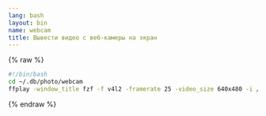 ```yaml
---
lang: bash
layout: bin
name: webcam
title: Вывести видео с веб-камеры на экран
---
```

{% raw %}
```bash
#!/bin/bash
cd ~/.db/photo/webcam
ffplay -window_title fzf -f v4l2 -framerate 25 -video_size 640x480 -i /dev/video0 #1280x768
```
{% endraw %}